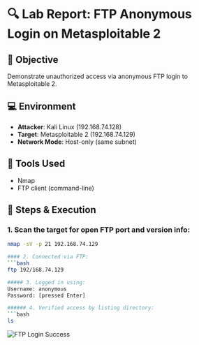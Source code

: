 # 🔍 Lab Report: FTP Anonymous Login on Metasploitable 2

## 🎯 Objective
Demonstrate unauthorized access via anonymous FTP login to Metasploitable 2.

## 💻 Environment
- **Attacker**: Kali Linux (192.168.74.128)
- **Target**: Metasploitable 2 (192.168.74.129)
- **Network Mode**: Host-only (same subnet)

## 🧰 Tools Used
- Nmap
- FTP client (command-line)

## 🚀 Steps & Execution

### 1. Scan the target for open FTP port and version info:
```bash
nmap -sV -p 21 192.168.74.129

#### 2. Connected via FTP:
```bash
ftp 192/168.74.129

##### 3. Logged in using:
Username: anonymous
Password: [pressed Enter]

###### 4. Verified access by listing directory:
```bash
ls
```

![FTP Login Success](../screenshots/ftp_anonymous_login.png)

